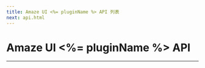 ```yaml
---
title: Amaze UI <%= pluginName %> API 列表
next: api.html
---
```


# Amaze UI <%= pluginName %> API
---
